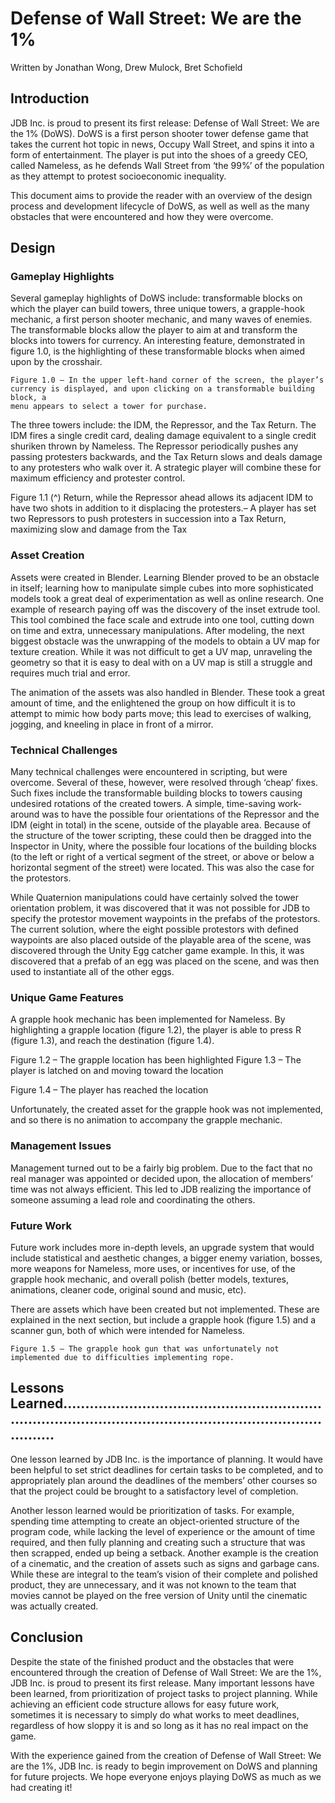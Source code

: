 # Defense of Wall Street: We are the 1%
Written by Jonathan Wong, Drew Mulock, Bret Schofield

## Introduction

JDB Inc. is proud to present its first release: Defense of Wall Street: We are the 1% (DoWS).
DoWS is a first person shooter tower defense game that takes the current hot topic in news,
Occupy Wall Street, and spins it into a form of entertainment. The player is put into the shoes of
a greedy CEO, called Nameless, as he defends Wall Street from ‘the 99%’ of the population as
they attempt to protest socioeconomic inequality.

This document aims to provide the reader with an overview of the design process and
development lifecycle of DoWS, as well as well as the many obstacles that were encountered and
how they were overcome.

## Design

### Gameplay Highlights

Several gameplay highlights of DoWS include: transformable blocks on which the player can
build towers, three unique towers, a grapple-hook mechanic, a first person shooter mechanic, and
many waves of enemies. The transformable blocks allow the player to aim at and transform the
blocks into towers for currency. An interesting feature, demonstrated in figure 1.0, is the
highlighting of these transformable blocks when aimed upon by the crosshair.


```
Figure 1.0 – In the upper left-hand corner of the screen, the player’s currency is displayed, and upon clicking on a transformable building block, a
menu appears to select a tower for purchase.
```
The three towers include: the IDM, the Repressor, and the Tax Return. The IDM fires a single
credit card, dealing damage equivalent to a single credit shuriken thrown by Nameless. The
Repressor periodically pushes any passing protesters backwards, and the Tax Return slows and
deals damage to any protesters who walk over it. A strategic player will combine these for
maximum efficiency and protester control.

Figure 1.1 (^) Return, while the Repressor ahead allows its adjacent IDM to have two shots in addition to it displacing the protesters.– A player has set two Repressors to push protesters in succession into a Tax Return, maximizing slow and damage from the Tax


### Asset Creation

Assets were created in Blender. Learning Blender proved to be an obstacle in itself; learning how
to manipulate simple cubes into more sophisticated models took a great deal of experimentation
as well as online research. One example of research paying off was the discovery of the inset
extrude tool. This tool combined the face scale and extrude into one tool, cutting down on time
and extra, unnecessary manipulations. After modeling, the next biggest obstacle was the
unwrapping of the models to obtain a UV map for texture creation. While it was not difficult to
get a UV map, unraveling the geometry so that it is easy to deal with on a UV map is still a
struggle and requires much trial and error.

The animation of the assets was also handled in Blender. These took a great amount of time, and
the enlightened the group on how difficult it is to attempt to mimic how body parts move; this
lead to exercises of walking, jogging, and kneeling in place in front of a mirror.

### Technical Challenges

Many technical challenges were encountered in scripting, but were overcome. Several of these,
however, were resolved through ‘cheap’ fixes. Such fixes include the transformable building
blocks to towers causing undesired rotations of the created towers. A simple, time-saving work-
around was to have the possible four orientations of the Repressor and the IDM (eight in total) in
the scene, outside of the playable area. Because of the structure of the tower scripting, these
could then be dragged into the Inspector in Unity, where the possible four locations of the
building blocks (to the left or right of a vertical segment of the street, or above or below a
horizontal segment of the street) were located. This was also the case for the protestors.


While Quaternion manipulations could have certainly solved the tower orientation problem, it
was discovered that it was not possible for JDB to specify the protestor movement waypoints in
the prefabs of the protestors. The current solution, where the eight possible protestors with
defined waypoints are also placed outside of the playable area of the scene, was discovered
through the Unity Egg catcher game example. In this, it was discovered that a prefab of an egg
was placed on the scene, and was then used to instantiate all of the other eggs.

### Unique Game Features

A grapple hook mechanic has been implemented for Nameless. By highlighting a grapple
location (figure 1.2), the player is able to press R (figure 1.3), and reach the destination (figure
1.4).

Figure 1.2 – The grapple location has been highlighted Figure 1.3 – The player is latched on and moving toward the location

Figure 1.4 – The player has reached the location


Unfortunately, the created asset for the grapple hook was not implemented, and so there is no
animation to accompany the grapple mechanic.

### Management Issues

Management turned out to be a fairly big problem. Due to the fact that no real manager was
appointed or decided upon, the allocation of members’ time was not always efficient. This led to
JDB realizing the importance of someone assuming a lead role and coordinating the others.

### Future Work

Future work includes more in-depth levels, an upgrade system that would include statistical and
aesthetic changes, a bigger enemy variation, bosses, more weapons for Nameless, more uses, or
incentives for use, of the grapple hook mechanic, and overall polish (better models, textures,
animations, cleaner code, original sound and music, etc).

There are assets which have been created but not implemented. These are explained in the next
section, but include a grapple hook (figure 1.5) and a scanner gun, both of which were intended
for Nameless.

```
Figure 1.5 – The grapple hook gun that was unfortunately not implemented due to difficulties implementing rope.
```

## Lessons Learned............................................................................................................................................

One lesson learned by JDB Inc. is the importance of planning. It would have been helpful to set
strict deadlines for certain tasks to be completed, and to appropriately plan around the deadlines
of the members’ other courses so that the project could be brought to a satisfactory level of
completion.

Another lesson learned would be prioritization of tasks. For example, spending time attempting
to create an object-oriented structure of the program code, while lacking the level of experience
or the amount of time required, and then fully planning and creating such a structure that was
then scrapped, ended up being a setback. Another example is the creation of a cinematic, and the
creation of assets such as signs and garbage cans. While these are integral to the team’s vision of
their complete and polished product, they are unnecessary, and it was not known to the team that
movies cannot be played on the free version of Unity until the cinematic was actually created.

## Conclusion

Despite the state of the finished product and the obstacles that were encountered through the
creation of Defense of Wall Street: We are the 1%, JDB Inc. is proud to present its first release.
Many important lessons have been learned, from prioritization of project tasks to project
planning. While achieving an efficient code structure allows for easy future work, sometimes it is
necessary to simply do what works to meet deadlines, regardless of how sloppy it is and so long
as it has no real impact on the game.

With the experience gained from the creation of Defense of Wall Street: We are the 1%, JDB Inc.
is ready to begin improvement on DoWS and planning for future projects. We hope everyone
enjoys playing DoWS as much as we had creating it!
